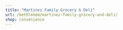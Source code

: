 ```yaml
---
title: "Martinez Family Grocery & Deli"
url: /bethlehem/martinez-family-grocery-and-deli/
shop: convenience
---
```

